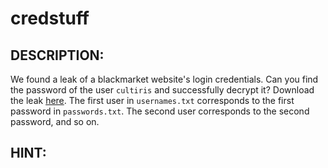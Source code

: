 # credstuff
## DESCRIPTION:
We found a leak of a blackmarket website's login credentials. 
Can you find the password of the user `cultiris` and successfully decrypt it? Download the leak [here](https://github.com/jon-brandy/CTF-WRITE-UP/blob/aa4795076e2461d272f9188cc8327ae0ef8885af/Asset/credstuff/leak.tar). 
The first user in `usernames.txt` corresponds to the first password in 
`passwords.txt`. The second user corresponds to the second password, and so on.
## HINT:

